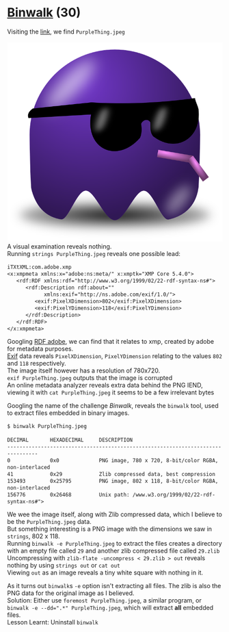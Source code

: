 # [Binwalk](https://ctflearn.com/challenge/108) (30)
Visiting the [link](https://mega.nz/#!qbpUTYiK!-deNdQJxsQS8bTSMxeUOtpEclCI-zpK7tbJiKV0tXYY), we find `PurpleThing.jpeg` <br />
<br />
![Purple Thing](img/PurpleThing.jpeg) <br />
A visual examination reveals nothing. <br />
Running `strings PurpleThing.jpeg` reveals one possible lead: <br />
```
iTXtXML:com.adobe.xmp
<x:xmpmeta xmlns:x="adobe:ns:meta/" x:xmptk="XMP Core 5.4.0">
   <rdf:RDF xmlns:rdf="http://www.w3.org/1999/02/22-rdf-syntax-ns#">
      <rdf:Description rdf:about=""
            xmlns:exif="http://ns.adobe.com/exif/1.0/">
         <exif:PixelXDimension>802</exif:PixelXDimension>
         <exif:PixelYDimension>118</exif:PixelYDimension>
      </rdf:Description>
   </rdf:RDF>
</x:xmpmeta>

```
Googling [RDF adobe](https://google.com/search?q=RDF+adobe), we can find that it relates to xmp, created by adobe for metadata purposes. <br />
[Exif](https://en.wikipedia.org/Exif) data reveals `PixelXDimension`, `PixelYDimension` relating to the values `802` and `118` respectively. <br />
The image itself however has a resolution of 780x720. <br />
`exif PurpleThing.jpeg` outputs that the image is corrupted <br />
An online metadata analyzer reveals extra data behind the PNG IEND, viewing it with `cat PurpleThing.jpeg` it seems to be a few irrelevant bytes <br />

Googling the name of the challenge *Binwalk*, reveals the `binwalk` tool, used to extract files embedded in binary images. <br />
```
$ binwalk PurpleThing.jpeg

DECIMAL       HEXADECIMAL     DESCRIPTION
--------------------------------------------------------------------------------
0             0x0             PNG image, 780 x 720, 8-bit/color RGBA, non-interlaced
41            0x29            Zlib compressed data, best compression
153493        0x25795         PNG image, 802 x 118, 8-bit/color RGBA, non-interlaced
156776        0x26468         Unix path: /www.w3.org/1999/02/22-rdf-syntax-ns#">

```
We wee the image itself, along with Zlib compressed data, which I believe to be the `PurpleThing.jpeg` data. <br />
But something interesting is a PNG image with the dimensions we saw in `strings`, 802 x 118. <br />
Running `binwalk -e PurpleThing.jpeg` to extract the files creates a directory with an empty file called `29` and another zlib compressed file called `29.zlib`<br />
Uncompressing with `zlib-flate -uncompress < 29.zlib > out` reveals nothing by using `strings out` or `cat out` <br />
Viewing `out` as an image reveals a tiny white square with nothing in it. <br />

As it turns out `binwalk`s `-e` option isn't extracting all files. The zlib is also the PNG data for the original image as I believed. <br />
Solution: Either use `foremost PurpleThing.jpeg`, a similar program, or `binwalk -e --dd=".*" PurpleThing.jpeg`, which will extract **all** embedded files. <br />
Lesson Learnt: Uninstall `binwalk`
